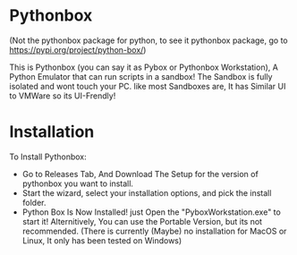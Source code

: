 # Pythonbox
(Not the pythonbox package for python, to see it pythonbox package, go to https://pypi.org/project/python-box/)

This is Pythonbox (you can say it as Pybox or Pythonbox Workstation), A Python Emulator that can run scripts in a sandbox!
The Sandbox is fully isolated and wont touch your PC. like most Sandboxes are,
It has Similar UI to VMWare so its UI-Frendly!


# Installation
To Install Pythonbox:
- Go to Releases Tab, And Download The Setup for the version of pythonbox you want to install.
- Start the wizard, select your installation options, and pick the install folder.
- Python Box Is Now Installed! just Open the "PyboxWorkstation.exe" to start it!
Alternitively, You can use the Portable Version, but its not recommended.
(There is currently (Maybe) no installation for MacOS or Linux, It only has been tested on Windows)


